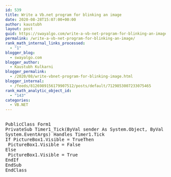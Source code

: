 ```yaml
---
id: 539
title: Write a Vb.net program for blinking an image
date: 2020-08-28T15:07:00+00:00
author: kaustubh
layout: post
guid: https://swayalgo.com/write-a-vb-net-program-for-blinking-an-image/
permalink: /write-a-vb-net-program-for-blinking-an-image/
rank_math_internal_links_processed:
  - "1"
blogger_blog:
  - swayalgo.com
blogger_author:
  - Kaustubh Kulkarni
blogger_permalink:
  - /2020/08/write-vbnet-program-for-blinking-image.html
blogger_internal:
  - /feeds/8126989156179907512/posts/default/7129853007233075465
rank_math_analytic_object_id:
  - "143"
categories:
  - VB.NET
---
```

<pre><br />PublicClass Form1<br />PrivateSub Timer1_Tick(ByVal sender As System.Object, ByVal e As<br />System.EventArgs) Handles Timer1.Tick<br />If PictureBox1.Visible = TrueThen<br /> PictureBox1.Visible = False<br />Else<br /> PictureBox1.Visible = True<br />EndIf<br />EndSub<br />EndClass<br /><br /></pre>